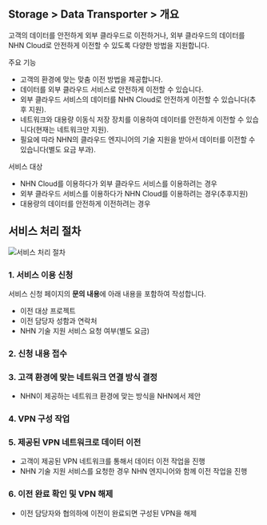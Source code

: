 ## Storage > Data Transporter > 개요

고객의 데이터를 안전하게 외부 클라우드로 이전하거나, 외부 클라우드의 데이터를 NHN Cloud로 안전하게 이전할 수 있도록 다양한 방법을 지원합니다.

주요 기능

* 고객의 환경에 맞는 맞춤 이전 방법을 제공합니다.
* 데이터를 외부 클라우드 서비스로 안전하게 이전할 수 있습니다.
* 외부 클라우드 서비스의 데이터를 NHN Cloud로 안전하게 이전할 수 있습니다(추후 지원).
* 네트워크와 대용량 이동식 저장 장치를 이용하여 데이터를 안전하게 이전할 수 있습니다(현재는 네트워크만 지원).
* 필요에 따라 NHN의 클라우드 엔지니어의 기술 지원을 받아서 데이터를 이전할 수 있습니다(별도 요금 부과).

서비스 대상

* NHN Cloud를 이용하다가 외부 클라우드 서비스를 이용하려는 경우
* 외부 클라우드 서비스를 이용하다가 NHN Cloud를 이용하려는 경우(추후지원)
* 대용량의 데이터를 안전하게 이전하려는 경우

## 서비스 처리 절차

![서비스 처리 절차](http://static.toastoven.net/prod_datatransporter/data-transporter-process.png)

### 1. 서비스 이용 신청

서비스 신청 페이지의 **문의 내용**에 아래 내용을 포함하여 작성합니다.

* 이전 대상 프로젝트
* 이전 담당자 성함과 연락처
* NHN 기술 지원 서비스 요청 여부(별도 요금)

### 2. 신청 내용 접수

### 3. 고객 환경에 맞는 네트워크 연결 방식 결정
* NHN이 제공하는 네트워크 환경에 맞는 방식을 NHN에서 제안

### 4. VPN 구성 작업

### 5. 제공된 VPN 네트워크로 데이터 이전
* 고객이 제공된 VPN 네트워크를 통해서 데이터 이전 작업을 진행
* NHN 기술 지원 서비스를 요청한 경우 NHN 엔지니어와 함께 이전 작업을 진행

### 6. 이전 완료 확인 및 VPN 해제
* 이전 담당자와 협의하에 이전이 완료되면 구성된 VPN을 해제

